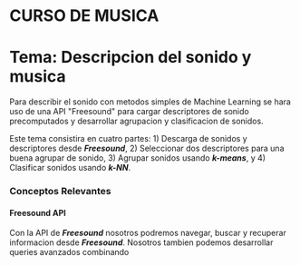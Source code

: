 # CURSO DE MUSICA

# Tema: Descripcion del sonido y musica
Para describir el sonido con metodos simples de Machine Learning se hara uso de una API "Freesound" para cargar descriptores de sonido precomputados y desarrollar agrupacion y clasificacion de sonidos.

Este tema consistira en cuatro partes: 1) Descarga de sonidos y descriptores desde ***Freesound***, 2) Seleccionar dos descriptores para una buena agrupar de sonido, 3) Agrupar sonidos usando ***k-means***, y 4) Clasificar sonidos usando ***k-NN***.

### Conceptos Relevantes

#### Freesound API
Con la API de ***Freesound*** nosotros podremos navegar, buscar y recuperar informacion desde ***Freesound***. Nosotros tambien podemos desarrollar queries avanzados combinando 
